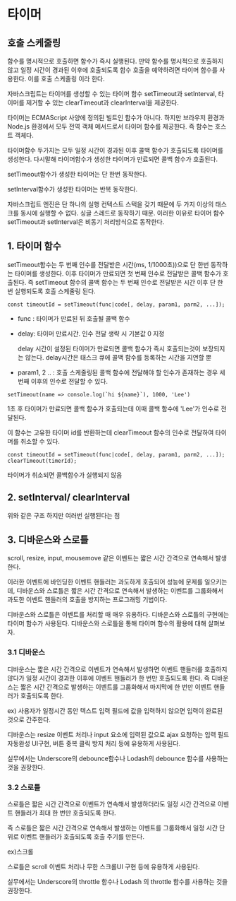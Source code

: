 # 타이머



## 호출 스케줄링

함수를 명시적으로 호출하면 함수가 즉시 실행된다. 만약 함수를 명시적으로 호출하지 않고 일정 시간이 경과된 이후에 호출되도록 함수 호출을 예약하려면 타이머 함수를 사용한다. 이를 호출 스케줄링 이라 한다.

자바스크립트는 타이머를 생성할 수 있는 타이머 함수 setTimeout과 setInterval, 타이머를 제거할 수 있는 clearTimeout과 clearInterval을 제공한다.

타이머는 ECMAScript 사양에 정의된 빌트인 함수가 아니다. 하지만 브라우저 환경과 Node.js 환경에서 모두 전역 객체 메서드로서 타이머 함수를 제공한다. 즉 함수는 호스트 객체다.

타이머함수 두가지는 모두 일정 시간이 경과된 이후 콜백 함수가 호출되도록 타이머를 생성한다. 다시말해 타이머함수가 생성한 타이머가 만료되면 콜백 함수가 호출된다.

setTimeout함수가 생성한 타이머는 단 한번 동작한다.

setInterval함수가 생성한 타이머는 반복 동작한다.



자바스크립트 엔진은 단 하나의 실행 컨텍스트 스택을 갖기 때문에 두 가지 이상의 태스크를 동시에 실행할 수 없다. 싱글 스레드로 동작하기 때문. 이러한 이유로 타이머 함수 setTimeout과 setInterval은 비동기 처리방식으로 동작한다.



## 1. 타이머 함수

setTimeout함수는 두 번째 인수를 전달받은 시간(ms, 1/1000초))으로 단 한번 동작하는 타이머를 생성한다. 이후 타이머가 만료되면 첫 번째 인수로 전달받은 콜백 함수가 호출된다. 즉 setTimeout 함수의 콜백 함수는 두 번째 인수로 전달받은 시간 이후 단 한 번 실행되도록 호츨 스케줄링 된다.

```
const timeoutId = setTimeout(func|code[, delay, param1, parm2, ...]);
```

- func : 타이머가 만료된 뒤 호출될 콜백 함수

- delay: 타이머 만료시간. 인수 전달 생략 시 기본값 0 지정

  delay 시간이 설정된 타이머가 만료되면 콜백 함수가 즉시 호출되는것이 보장되지는 않는다. delay시간은 태스크 큐에 콜백 함수를 등록하는 시간을 지연할 뿐

- param1, 2 .. : 호출 스케줄링된 콜백 함수에 전달해야 할 인수가 존재하는 경우 세 번째 이후의 인수로 전달할 수 있다.

```
setTimeout(name => console.log(`hi ${name}`), 1000, 'Lee')
```

1초 후 타이머가 만료되면 콜백 함수가 호출되는데 이때 콜백 함수에 'Lee'가 인수로 전달된다.

이 함수는 고유한 타이머 id를 반환하는데 clearTimeout 함수의 인수로 전달하여 타이머를 취소할 수 있다.

```
const timeoutId = setTimeout(func|code[, delay, param1, parm2, ...]);
clearTimeout(timerId);
```

타이머가 취소되면 콜백함수가 실행되지 않음



## 2. setInterval/ clearInterval

위와 같은 구조 하지만 여러번 실행된다는 점



## 3. 디바운스와 스로틀

scroll, resize, input, mousemove 같은 이벤트는 짧은 시간 간격으로 연속해서 발생한다.

이러한 이벤트에 바인딩한 이벤트 핸들러는 과도하게 호출되어 성능에 문제를 일으키는데, 디바운스와 스로틀은 짧은 시간 간격으로 연속해서 발생하는 이벤트를 그룹화해서 과도한 이벤트 핸들러의 호출을 방지하는 프로그래밍 기법이다.

디바운스와 스로틀은 이벤트를 처리할 때 매우 유용하다. 디바운스와 스로틀의 구현에는 타이머 함수가 사용된다. 디바운스와 스로틀을 통해 타이머 함수의 활용에 대해 살펴보자.



### 3.1 디바운스

 디바운스는 짧은 시간 간격으로 이벤트가 연속해서 발생하면 이벤트 핸들러를 호출하지 않다가 일정 시간이 경과한 이후에 이벤트 핸들러가 한 번만 호출되도록 한다. 즉 디바운스는 짧은 시간 간격으로 발생하는 이벤트를 그룹화해서 마지막에 한 번만 이벤트 핸들러가 호출되도록 한다.

ex) 사용자가 일정시간 동안 텍스트 입력 필드에 값을 입력하지 않으면 입력이 완료된 것으로 간주한다.

디바운스는 resize 이벤트 처리나 input 요소에 입력된 값으로 ajax 요청하는 입력 필드 자동완성 UI구현, 버튼 중복 클릭 방지 처리 등에 유용하게 사용된다.

실무에서는 Underscore의 debounce함수나 Lodash의 debounce 함수를 사용하는 것을 권장한다.

### 3.2 스로틀

스로틀은 짧은 시간 간격으로 이벤트가 연속해서 발생하더라도 일정 시간 간격으로 이벤트 핸들러가 최대 한 번만 호출되도록 한다.

즉 스로틀은 짧은 시간 간격으로 연속해서 발생하는 이벤트를 그룹화해서 일정 시간 단위로 이벤트 핸들러가 호출되도록 호출 주기를 만든다.

ex)스크롤

스로틀은 scroll 이벤트 처리나 무한 스크롤UI 구현 등에 유용하게 사용된다.

실무에서는 Underscore의 throttle 함수나 Lodash 의 throttle 함수를 사용하는 것을 권장한다.